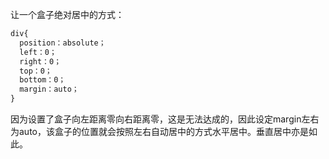 让一个盒子绝对居中的方式：

```css
div{
  position：absolute；
  left：0；
  right：0；
  top：0；
  bottom：0；
  margin：auto；
}
```

因为设置了盒子向左距离零向右距离零，这是无法达成的，因此设定margin左右为auto，该盒子的位置就会按照左右自动居中的方式水平居中。垂直居中亦是如此。